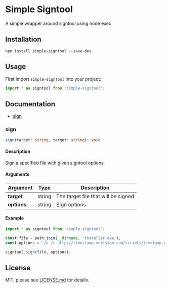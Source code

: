 # Simple Signtool
A simple wrapper around signtool using node exec

## Installation
`npm install simple-signtool --save-dev`

## Usage
First import `simple-signtool` into your project:  
```javascript
import * as signtool from 'simple-signtool';
```

## Documentation
* [sign](#sign)

### sign
```typescript 
sign(target: string, target: string): void
```

#### Description
Sign a specified file with given signtool options

#### Arguments
|Argument   |Type   |Description|
|---        |---    |---|
|**target** |string |The target file that will be signed|
|**options**|string |Sign options|  

  
#### Example
```typescript
import * as signtool from 'simple-signtool';

const file = path.join(__dirname, 'installer.exe');
const options = `/a /t http://timestamp.verisign.com/scripts/timstamp.dll /v`

signtool.sign(file, options);
```

## License
MIT, please see [LICENSE.md](LICENSE.md) for details.
